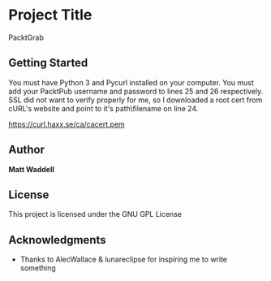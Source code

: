 # Project Title

PacktGrab

## Getting Started

You must have Python 3 and Pycurl installed on your computer.
You must add your PacktPub username and password to lines 25 and 26 respectively.
SSL did not want to verify properly for me, so I downloaded a root cert from cURL's website and point to it's path\filename on line 24.

https://curl.haxx.se/ca/cacert.pem

## Author

**Matt Waddell**

## License

This project is licensed under the GNU GPL License

## Acknowledgments

* Thanks to AlecWallace & lunareclipse for inspiring me to write something
